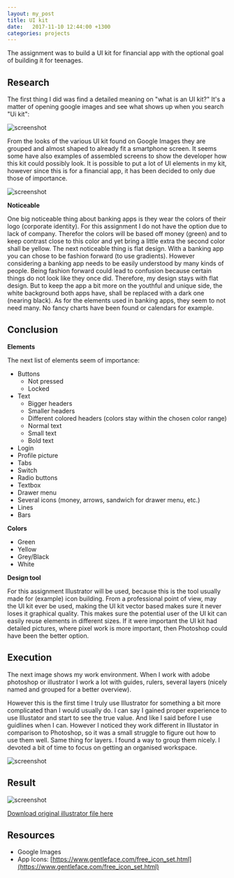 ```yaml
---
layout: my_post
title: UI kit
date:   2017-11-10 12:44:00 +1300
categories: projects
---
```


The assignment was to build a UI kit for financial app with the optional goal of building it for teenages. 

## Research

The first thing I did was find a detailed meaning on "what is an UI kit?" It's a matter of opening google images and see what shows up when you search "Ui kit": 

![screenshot]({{site.url}}\assets\uikit\screenshots\kit_examples.jpg)

From the looks of the various UI kit found on Google Images they are grouped and almost shaped to already fit a smartphone screen. It seems some have also examples of assembled screens to show the developer how this kit could possibly look. It is possible to put a lot of UI elements in my kit, however since this is for a financial app, it has been decided to only due those of importance. 

![screenshot]({{site.url}}\assets\uikit\screenshots\app_examples.jpg)

**Noticeable**

One big noticeable thing about banking apps is they wear the colors of their logo (corporate identity). For this assignment I do not have the option due to lack of company. Therefor the colors will be based off money (green) and to keep contrast close to this color and yet bring a little extra the second color shall be yellow. 
The next noticeable thing is flat design. With a banking app you can chose to be fashion forward (to use gradients). However considering a banking app needs to be easily understood by many kinds of people. Being fashion forward could lead to confusion because certain things do not look like they once did. Therefore, my design stays with flat design.
But to keep the app a bit more on the youthful and unique side, the white background both apps have, shall be replaced with a dark one (nearing black).
As for the elements used in banking apps, they seem to not need many. No fancy charts have been found or calendars for example.

## Conclusion

**Elements**

The next list of elements seem of importance: 
+ Buttons
  -	Not pressed
  - Locked
+ Text
  - Bigger headers
  - Smaller headers
  - Different colored headers (colors stay within the chosen color range)
  - Normal text
  - Small text
  - Bold text
+ Login
+ Profile picture
+ Tabs
+ Switch
+ Radio buttons
+ Textbox
+ Drawer menu
+ Several icons (money, arrows, sandwich for drawer menu, etc.)
+ Lines
+ Bars

**Colors**

+ Green
+ Yellow
+ Grey/Black
+ White

**Design tool**

For this assignment Illustrator will be used, because this is the tool usually made for (example) icon building. From a professional point of view, may the UI kit ever be used, making the UI kit vector based makes sure it never loses it graphical quality. This makes sure the potential user of the UI kit can easily reuse elements in different sizes. If it were important the UI kit had detailed pictures, where pixel work is more important, then Photoshop could have been the better option. 

## Execution

The next image shows my work environment. When I work with adobe photoshop or illustrator I work a lot with guides, rulers, several layers (nicely named and grouped for a better overview). 

However this is the first time I truly use Illustrator for something a bit more complicated than I would usually do. I can say I gained proper experience to use Illustator and start to see the true value. And like I said before I use guidlines when I can. However I noticed they work different in Illustator in comparison to Photoshop, so it was a small struggle to figure out how to use them well. Same thing for layers. I found a way to group them nicely. I devoted a bit of time to focus on getting an organised workspace. 

![screenshot]({{site.url}}\assets\uikit\screenshots\screenshot_workspace.png)

## Result 

![screenshot]({{site.url}}\assets\uikit\UIkit_FinancialAppV2.jpg)

[Download original illustrator file here]({{site.url}}\assets\uikit\UIkit_FinancialApp.ai)

## Resources

* Google Images
* App Icons: [https://www.gentleface.com/free_icon_set.html](https://www.gentleface.com/free_icon_set.html)
